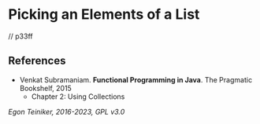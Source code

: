 # Picking an Elements of a List

// p33ff


## References
* Venkat Subramaniam. **Functional Programming in Java**. The Pragmatic Bookshelf, 2015
    * Chapter 2: Using Collections

*Egon Teiniker, 2016-2023, GPL v3.0*